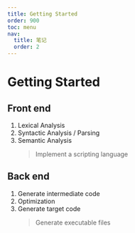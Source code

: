 ```yaml
---
title: Getting Started
order: 900
toc: menu
nav:
  title: 笔记
  order: 2
---
```


# Getting Started

## Front end

1. Lexical Analysis
2. Syntactic Analysis / Parsing
3. Semantic Analysis
   > Implement a scripting language

## Back end

1. Generate intermediate code
2. Optimization
3. Generate target code
   > Generate executable files
